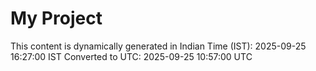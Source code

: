 # My Project

This content is dynamically generated in Indian Time (IST): 2025-09-25 16:27:00 IST
Converted to UTC: 2025-09-25 10:57:00 UTC
